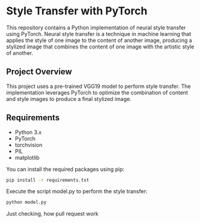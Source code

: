 # Style Transfer with PyTorch

This repository contains a Python implementation of neural style transfer using PyTorch. Neural style transfer is a technique in machine learning that applies the style of one image to the content of another image, producing a stylized image that combines the content of one image with the artistic style of another.

## Project Overview

This project uses a pre-trained VGG19 model to perform style transfer. The implementation leverages PyTorch to optimize the combination of content and style images to produce a final stylized image.

## Requirements

- Python 3.x
- PyTorch
- torchvision
- PIL
- matplotlib

You can install the required packages using pip:

```bash
pip install -r requirements.txt
```

Execute the script model.py to perform the style transfer:

```bash
python model.py
```

Just checking, how pull request work
